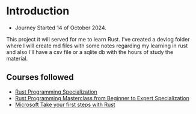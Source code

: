 # Introduction
- Journey Started 14 of October 2024.

This project it will served for me to learn Rust.
I've created a devlog folder where I will create md files with some notes regarding my learning in rust and also I'll have a csv file or a sqlite db with the hours of study the material.


## Courses followed

- [Rust Programming Specialization](https://www.coursera.org/specializations/rust-programming)
- [Rust Programming Masterclass from Beginner to Expert Specialization](https://www.coursera.org/specializations/packt-rust-programming-masterclass-from-beginner-to-expert)
- [Microsoft Take your first steps with Rust](https://learn.microsoft.com/en-us/training/paths/rust-first-steps/)


